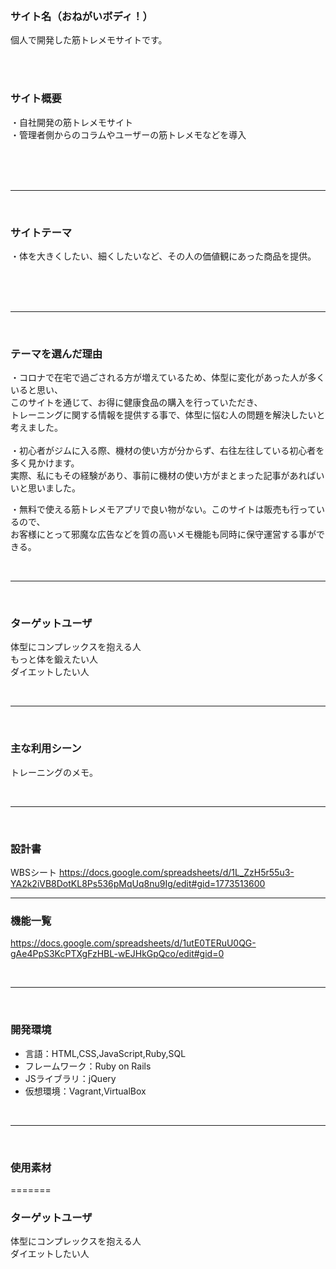 <br>

### サイト名（おねがいボディ！）
個人で開発した筋トレメモサイトです。

<br>
<br>

### サイト概要
・自社開発の筋トレメモサイト<br>
・管理者側からのコラムやユーザーの筋トレメモなどを導入<br>

<br>
<br>
<br>

- - - -
<br>

### サイトテーマ
・体を大きくしたい、細くしたいなど、その人の価値観にあった商品を提供。<br>
<br>

<br>
<br>


- - - -
<br>

### テーマを選んだ理由
・コロナで在宅で過ごされる方が増えているため、体型に変化があった人が多くいると思い、<br>
このサイトを通じて、お得に健康食品の購入を行っていただき、<br>
トレーニングに関する情報を提供する事で、体型に悩む人の問題を解決したいと考えました。<br>
<br>
・初心者がジムに入る際、機材の使い方が分からず、右往左往している初心者を多く見かけます。<br>
実際、私にもその経験があり、事前に機材の使い方がまとまった記事があればいいと思いました。
<br>

・無料で使える筋トレメモアプリで良い物がない。このサイトは販売も行っているので、<br>
お客様にとって邪魔な広告などを質の高いメモ機能も同時に保守運営する事ができる。<br>

<br>

- - - -
<br>

### ターゲットユーザ
体型にコンプレックスを抱える人<br>
もっと体を鍛えたい人<br>
ダイエットしたい人<br>

<br>

- - - -
<br>

### 主な利用シーン

トレーニングのメモ。<br>


<br>

- - - -
<br>

### 設計書
WBSシート
https://docs.google.com/spreadsheets/d/1L_ZzH5r55u3-YA2k2iVB8DotKL8Ps536pMqUq8nu9Ig/edit#gid=1773513600
- - - -

### 機能一覧
https://docs.google.com/spreadsheets/d/1utE0TERuU0QG-gAe4PpS3KcPTXgFzHBL-wEJHkGpQco/edit#gid=0

<br>

- - - -
<br>

### 開発環境
- 言語：HTML,CSS,JavaScript,Ruby,SQL
- フレームワーク：Ruby on Rails
- JSライブラリ：jQuery
- 仮想環境：Vagrant,VirtualBox

<br>

- - - -
<br>

### 使用素材

=======

### ターゲットユーザ
体型にコンプレックスを抱える人<br>
ダイエットしたい人<br>
